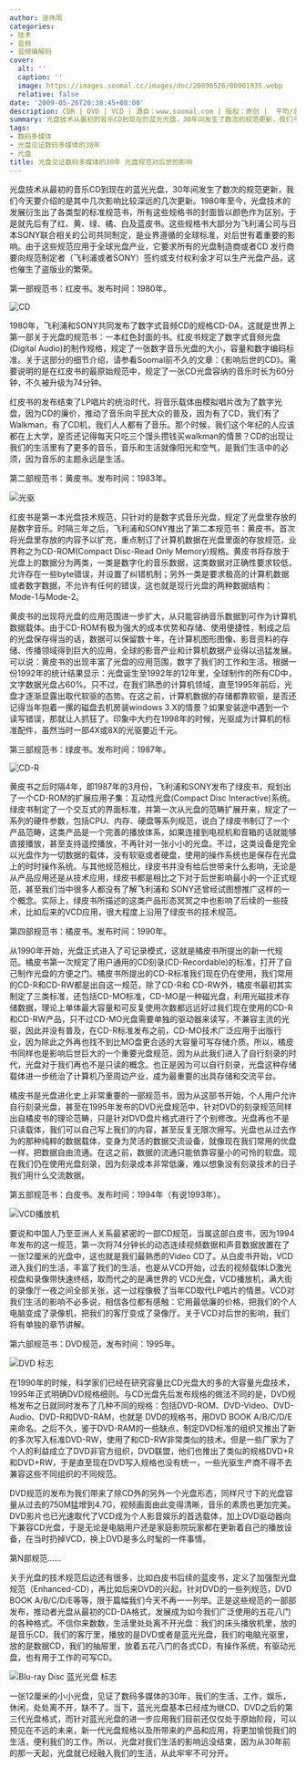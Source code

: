 ```yaml
---
author: 张伟周
categories:
- 技术
- 音频
- 音频编解码
cover:
  alt: ''
  caption: ''
  image: https://images.soomal.cc/images/doc/20090526/00001935.webp
  relative: false
date: '2009-05-26T20:38:45+08:00'
description: CDR | DVD | VCD | 源自：www.soomal.com | 版权：原创 |  平均/总评分：09.80/98
summary: 光盘技术从最初的音乐CD到现在的蓝光光盘，30年间发生了数次的规范更新，我们今天要介绍的是其中几次影响比较深远的几次更新。1980年至今，光盘技术的发展衍生出了各类型的标准规范书，所有这些规格书的封面皆以颜色作为区别，于是就先后有了红、黄、绿、橘、白及蓝皮书。这些规格书大部分为飞利浦公司与日本SONY联合相关的公司共同制定，是业界遵循的全球标准，对后世有着重要的影响。
tags:
- 数码多媒体
- 光盘见证数码多媒体的30年
- 光盘
title: 光盘见证数码多媒体的30年 光盘规范对后世的影响
---
```


光盘技术从最初的音乐CD到现在的蓝光光盘，30年间发生了数次的规范更新，我们今天要介绍的是其中几次影响比较深远的几次更新。1980年至今，光盘技术的发展衍生出了各类型的标准规范书，所有这些规格书的封面皆以颜色作为区别，于是就先后有了红、黄、绿、橘、白及蓝皮书。这些规格书大部分为飞利浦公司与日本SONY联合相关的公司共同制定，是业界遵循的全球标准，对后世有着重要的影响。由于这些规范应用于全球光盘产业，它要求所有的光盘制造商或者CD 发行商要向规范制定者（飞利浦或者SONY）签约或支付权利金才可以生产光盘产品，这也催生了盗版业的繁荣。



第一部规范书：红皮书。发布时间：1980年。



![CD](https://images.soomal.cc/images/doc/20090526/00001934.webp)



1980年，飞利浦和SONY共同发布了数字式音频CD的规格CD-DA，这就是世界上第一部关于光盘的规范书：一本红色封面的书。红皮书规定了数字式音频光盘(Digital Audio)的制作规格，规定了一张数字音乐光盘的大小，容量和数字编码标准。关于这部分的细节介绍，请参看Soomal前不久的文章：《影响后世的CD》。需要说明的是在红皮书的最原始规范中，规定了一张CD光盘容纳的音乐时长为60分钟，不久被升级为74分钟。



红皮书的发布结束了LP唱片的统治时代，将音乐载体由模拟唱片改为了数字光盘，因为CD的廉价，推动了音乐向平民大众的普及，因为有了CD，我们有了 Walkman，有了CD机，我们人人都有了音乐。那个时候，我们这个年纪的人应该都在上大学，是否还记得每天只吃三个馒头攒钱买walkman的情景？CD的出现让我们的生活里有了更多的音乐，音乐和生活就像阳光和空气，是我们生活中的必须，因为音乐的主题永远是生活。



第二部规范书：黄皮书。发布时间：1983年。



![光驱](https://images.soomal.cc/images/doc/20090526/00001936.webp)



红皮书是第一本光盘技术规范，只针对的是数字式音乐光盘，规定了光盘里存放的是数字音乐。时隔三年之后，飞利浦和SONY推出了第二本规范书：黄皮书，首次将光盘里存放的内容予以扩充，重点制订了计算机数据在光盘里面的存放规范，业界称之为CD-ROM(Compact Disc-Read Only Memory)规格。黄皮书将存放于光盘上的数据分为两类，一类是数字化的音乐数据，这类数据对正确性要求较低，允许存在一些byte错误，并设置了纠错机制；另外一类是要求极高的计算机数据或者数字数据，不允许有任何的错误，这也就是现行光盘的两种数据结构：Mode-1与Mode-2。



黄皮书的出现将光盘的应用范围进一步扩大，从只能容纳音乐数据到可作为计算机数据载体。由于CD-ROM有极为强大的成本优势和存储、使用便捷性，制成之后的光盘保存得当的话，数据可以保留数十年，在计算机图形图像、影音资料的存储、传播领域得到巨大的应用，全球的影音产业和计算机数据产业得以迅猛发展。可以说：黄皮书的出现丰富了光盘的应用范围，数字了我们的工作和生活。根据一份1992年的统计结果显示：光盘诞生至1992年的12年里，全球制作的所有CD中，文字数据光盘占60%。只不过，在我们熟悉的计算机领域，直至1995年前后，光盘才逐渐显露出取代软驱的态势。在这之前，计算机数据的存储都靠软驱，是否还记得当年抱着一摞的磁盘去机房装windows 3.X的情景？如果安装途中遇到一个读写错误，那就让人抓狂了。印象中大约在1998年的时候，光驱成为计算机的标准配件，虽然当时一部4X或8X的光驱要近千元。



第三部规范书：绿皮书。发布时间：1987年。



![CD-R](https://images.soomal.cc/images/doc/20090526/00001935.webp)



黄皮书之后时隔4年，即1987年的3月份，飞利浦和SONY发布了绿皮书，规划出了一个CD-ROM的扩展应用子集：互动性光盘(Compact Disc Interactive)系统。绿皮书制定了一个交互式的界面标准，并第一次从光盘的范畴扩展开来，规定了一系列的硬件参数，包括CPU、内存、硬盘等系列规范，说白了绿皮书制订了一个产品范畴，这类产品是一个完善的播放体系，如果连接到电视机和音箱的话就能够直接播放，甚至支持遥控播放，不再针对一张小小的光盘。不过，这类设备是完全以光盘作为一切数据的载体，没有软驱或者硬盘，使用的操作系统也是保存在光盘上的时时操作系统。与其他规范相比，绿皮书并没有给后世带来什么影响，无论是从产品应用还是从技术应用，绿皮书都是相比之下对于后世影响最小的一个正式规范，甚至我们当中很多人都没有了解飞利浦和 SONY还曾经试图想推广这样的一个概念。实际上，绿皮书所描述的这类产品形态冥冥之中也影响了后续的一些技术，比如后来的VCD应用，很大程度上沿用了绿皮书的技术规范。



第四部规范书：橘皮书。发布时间：1990年。



从1990年开始，光盘正式进入了可记录模式，这就是橘皮书所提出的新一代规范。橘皮书第一次规定了用户通用的CD刻录(CD-Recordable)的标准，打开了自己制作光盘的方便之门。橘皮书所提出的CD-R标准我们现在仍在使用，我们常用的CD-R和CD-RW都是出自这一规范，除了CD-R和 CD-RW外，橘皮书最初其实制定了三类标准，还包括CD-MO标准，CD-MO是一种磁光盘，利用光磁技术存储数据，理论上单体最大容量和可反复使用次数都远远好过我们现在使用的CD-R和CD-RW产品，只不过CD-MO光盘需要单独的驱动器来读写，不兼容主流的光驱，因此并没有普及，在CD-R标准发布之前，CD-MO技术广泛应用于出版行业，因为除此之外再也找不到比MO盘更合适的大容量可写存储介质。所以，橘皮书同样也是影响后世巨大的一个重要光盘规范，因为从此我们进入了自行刻录的时代，光盘对于我们再也不是只读的概念。也正是因为可以自行刻录，光盘这种存储载体进一步统治了计算机乃至周边产业，成为最重要的出具存储和交流平台。



橘皮书是光盘进化史上非常重要的一部规范书，因为从这部书开始，个人用户允许自行刻录光盘，甚至在1995年发布的DVD光盘规范中，针对DVD的刻录规范同样出自橘皮书的理论范畴，只是针对DVD盘片格式进行了个别修改。光盘再也不是只读载体，我们可以自己写上我们的内容，甚至反复无限次擦写。光盘也从过去作为的那种纯粹的数据载体，变身为灵活的数据交流设备，就像现在我们常用的优盘一样，把数据自由流通。在这之前，数据的流通只能依靠容量小的可怜的软盘。现在我们仍在使用光盘刻录，因为刻录成本非常低廉，难以想象没有刻录技术的日子我们用什么交流数据。



第五部规范书：白皮书。发布时间：1994年（有说1993年）。



![VCD播放机](https://images.soomal.cc/images/doc/20090526/00001937.webp)



要说和中国人乃至亚洲人关系最紧密的一部CD规范，当属这部白皮书，因为1994年发布的这一规范，第一次将74分钟长的动态连续视频数据和声音数据放置在了一张12厘米的光盘中，这也就是我们最熟悉的Video CD了。从白皮书开始，VCD进入我们的生活，丰富了我们的生活，也是从VCD开始，过去的视频载体LD激光视盘和录像带快速终结，取而代之的是满世界的 VCD光盘，VCD播放机，满大街的录像厅一夜之间全部关张，这一过程像极了当年CD取代LP唱片的情景。VCD对我们生活的影响不必多说，相信各位都有感触：它用最低廉的价格，把我们的个人电脑变成了录像机，把我们的客厅变成了录像厅。关于VCD对后世的影响，我们将有单独的章节讲解。



第六部规范书：DVD规范，发布时间：1995年。



![DVD 标志](https://images.soomal.cc/images/doc/20090416/00000694.webp)



在1990年的时候，科学家们已经在研究容量比CD光盘大的多的大容量光盘技术，1995年正式明确DVD规格细则。与CD光盘先后发布规格的做法不同的是，DVD规格发布之日就同时发布了几种不同的规格：包括DVD-ROM、DVD-Video、DVD-Audio、DVD-R和DVD-RAM，也就是 DVD的规格书，用DVD BOOK A/B/C/D/E来命名。之后不久，鉴于DVD-RAM的一些缺点，制定DVD标准的组织又推出了新的多次写入标准DVD-RW，使用了和CD-RW非常类似的技术。但是一些厂家为了个人的利益成立了DVD非官方组织，DVD联盟，他们也推出了类似的规格DVD+R和DVD+RW，于是直至现在DVD写入规格也没有统一，一些光驱生产商不得不去兼容这些不同组织的不同规范。



DVD规范的发布为我们带来了除CD外的另外一个光盘形态，同样尺寸下的光盘容量从过去的750M猛增到4.7G，视频画面由此变得清晰，音乐的素质也更加完美。DVD影片也已光速取代了VCD成为个人影音娱乐的首选载体，加上DVD驱动器向下兼容CD光盘，于是无论是电脑用户还是家庭影院玩家都在更新着自己的播放设备，在当时扔掉VCD，换上DVD是多么时髦的一件事情。



第N部规范……



关于光盘的技术规范后边还有很多，比如白皮书后续的蓝皮书，定义了加强型光盘规范（Enhanced-CD），再比如后来DVD的兴起，针对DVD的一些列规范，DVD BOOK A/B/C/D/E等等，限于篇幅我们今天不再一一列举。正是这些规范的一部部发布，推动者光盘从最初的CD-DA格式，发展成为如今我们广泛使用的五花八门的各种格式。不信你来数数，生活里处处离不开光盘：我们的床头播放机里，放的是音乐CD，我们的客厅里，播放的是DVD或者是蓝光光盘，我们的电脑光驱里，放的是数据CD，我们的抽屉里，放着五花八门的各式CD，有操作系统，有驱动光盘，也有用于工作的可写CD。



![Blu-ray Disc 蓝光光盘 标志](https://images.soomal.cc/images/doc/20090526/00001938.webp)



一张12厘米的小小光盘，见证了数码多媒体的30年，我们的生活，工作，娱乐，休闲，处处离不开，缺不了。当下，蓝光光盘基本已经成为继CD、DVD之后的第三代光盘格式，而针对蓝光光盘的进一步应用我们目前还仅仅处于原始阶段，可以预见在不远的未来，新一代光盘规格以及所带来的产品和应用，将更加愉悦我们的生活，便利我们的工作。所以，光盘对我们生活的影响远没结束，因为从30年前的那一天起，光盘就已经融入我们的生活，从此牢牢不可分开。